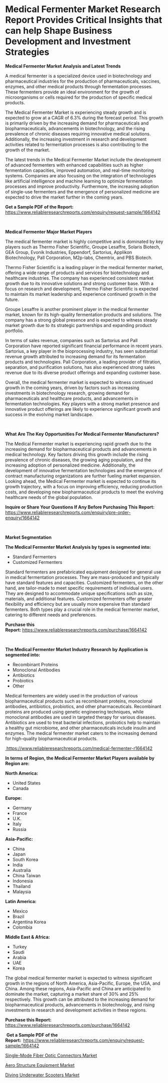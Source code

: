 <p><h1>Medical Fermenter Market Research Report Provides Critical Insights that can help Shape Business Development and Investment Strategies</h1></p><p><strong>Medical Fermenter Market Analysis and Latest Trends</strong></p>
<p><p>A medical fermenter is a specialized device used in biotechnology and pharmaceutical industries for the production of pharmaceuticals, vaccines, enzymes, and other medical products through fermentation processes. These fermenters provide an ideal environment for the growth of microorganisms or cells required for the production of specific medical products.</p><p>The Medical Fermenter Market is experiencing steady growth and is expected to grow at a CAGR of 6.3% during the forecast period. This growth is primarily driven by the increasing demand for pharmaceuticals and biopharmaceuticals, advancements in biotechnology, and the rising prevalence of chronic diseases requiring innovative medical solutions. Additionally, the increasing investment in research and development activities related to fermentation processes is also contributing to the growth of the market.</p><p>The latest trends in the Medical Fermenter Market include the development of advanced fermenters with enhanced capabilities such as higher fermentation capacities, improved automation, and real-time monitoring systems. Companies are also focusing on the integration of technologies like artificial intelligence and machine learning to optimize fermentation processes and improve productivity. Furthermore, the increasing adoption of single-use fermenters and the emergence of personalized medicine are expected to drive the market further in the coming years.</p></p>
<p><strong>Get a Sample PDF of the Report:&nbsp;</strong> <a href="https://www.reliableresearchreports.com/enquiry/request-sample/1664142">https://www.reliableresearchreports.com/enquiry/request-sample/1664142</a></p>
<p>&nbsp;</p>
<p><strong>Medical Fermenter Major Market Players</strong></p>
<p><p>The medical fermenter market is highly competitive and is dominated by key players such as Thermo Fisher Scientific, Groupe Lesaffre, Solaris Biotech, GEA Group, Evonik Industries, Eppendorf, Sartorius, Applikon Biotechnology, Pall Corporation, M2p-labs, Chemtrix, and PBS Biotech.</p><p>Thermo Fisher Scientific is a leading player in the medical fermenter market, offering a wide range of products and services for biotechnology and healthcare industries. The company has experienced consistent market growth due to its innovative solutions and strong customer base. With a focus on research and development, Thermo Fisher Scientific is expected to maintain its market leadership and experience continued growth in the future.</p><p>Groupe Lesaffre is another prominent player in the medical fermenter market, known for its high-quality fermentation products and solutions. The company has a strong global presence and is expected to witness steady market growth due to its strategic partnerships and expanding product portfolio.</p><p>In terms of sales revenue, companies such as Sartorius and Pall Corporation have reported significant financial performance in recent years. Sartorius, a key player in the bioprocessing industry, has seen substantial revenue growth attributed to increasing demand for its fermentation products and technologies. Pall Corporation, a leading provider of filtration, separation, and purification solutions, has also experienced strong sales revenue due to its diverse product offerings and expanding customer base.</p><p>Overall, the medical fermenter market is expected to witness continued growth in the coming years, driven by factors such as increasing investments in biotechnology research, growing demand for pharmaceuticals and healthcare products, and advancements in fermentation technologies. Key players with a strong market presence and innovative product offerings are likely to experience significant growth and success in the evolving market landscape.</p></p>
<p>&nbsp;</p>
<p><strong>What Are The Key Opportunities For Medical Fermenter Manufacturers?</strong></p>
<p><p>The Medical Fermenter market is experiencing rapid growth due to the increasing demand for biopharmaceutical products and advancements in medical technology. Key factors driving this growth include the rising prevalence of chronic diseases, the growing aging population, and the increasing adoption of personalized medicine. Additionally, the development of innovative fermentation technologies and the emergence of contract manufacturing organizations are further fueling market expansion. Looking ahead, the Medical Fermenter market is expected to continue its growth trajectory, with a focus on improving efficiency, reducing production costs, and developing new biopharmaceutical products to meet the evolving healthcare needs of the global population.</p></p>
<p><strong>Inquire or Share Your Questions If Any Before Purchasing This Report:</strong> <a href="https://www.reliableresearchreports.com/enquiry/pre-order-enquiry/1664142">https://www.reliableresearchreports.com/enquiry/pre-order-enquiry/1664142</a></p>
<p>&nbsp;</p>
<p><strong>Market Segmentation</strong></p>
<p><strong>The Medical Fermenter Market Analysis by types is segmented into:</strong></p>
<p><ul><li>Standard Fermenters</li><li>Customized Fermenters</li></ul></p>
<p><p>Standard fermenters are prefabricated equipment designed for general use in medical fermentation processes. They are mass-produced and typically have standard features and capacities. Customized fermenters, on the other hand, are tailor-made to meet specific requirements of individual users. They are designed to accommodate unique specifications such as size, materials, and additional features. Customized fermenters offer greater flexibility and efficiency but are usually more expensive than standard fermenters. Both types play a crucial role in the medical fermenter market, catering to different needs and preferences.</p></p>
<p><strong>Purchase this Report:&nbsp;</strong><a href="https://www.reliableresearchreports.com/purchase/1664142">https://www.reliableresearchreports.com/purchase/1664142</a></p>
<p>&nbsp;</p>
<p><strong>The Medical Fermenter Market Industry Research by Application is segmented into:</strong></p>
<p><ul><li>Recombinant Proteins</li><li>Monoclonal Antibodies</li><li>Antibiotics</li><li>Probiotics</li><li>Other</li></ul></p>
<p><p>Medical fermenters are widely used in the production of various biopharmaceutical products such as recombinant proteins, monoclonal antibodies, antibiotics, probiotics, and other pharmaceuticals. Recombinant proteins are produced using genetic engineering techniques, while monoclonal antibodies are used in targeted therapy for various diseases. Antibiotics are used to treat bacterial infections, probiotics help to maintain a healthy gut microbiome, and other pharmaceuticals include insulin and enzymes. The medical fermenter market caters to the increasing demand for high-quality biopharmaceutical products.</p></p>
<p><a href="https://www.reliableresearchreports.com/medical-fermenter-r1664142">&nbsp;https://www.reliableresearchreports.com/medical-fermenter-r1664142</a></p>
<p><strong>In terms of Region, the Medical Fermenter Market Players available by Region are:</strong></p>
<p>
    <p> <strong> North America: </strong>
        <ul>
            <li>United States</li>
            <li>Canada</li>
        </ul>
        </p> 
    <p> <strong> Europe: </strong>
        <ul>
            <li>Germany</li>
            <li>France</li>
            <li>U.K.</li>
            <li>Italy</li>
            <li>Russia</li>
        </ul>
        </p> 
    <p> <strong> Asia-Pacific: </strong>
        <ul>
            <li>China</li>
            <li>Japan</li>
            <li>South Korea</li>
            <li>India</li>
            <li>Australia</li>
            <li>China Taiwan</li>
            <li>Indonesia</li>
            <li>Thailand</li>
            <li>Malaysia</li>
        </ul>
        </p> 
    <p> <strong> Latin America: </strong>
        <ul>
            <li>Mexico</li>
            <li>Brazil</li>
            <li>Argentina Korea</li>
            <li>Colombia</li>
        </ul>
        </p> 
    <p> <strong> Middle East & Africa: </strong>
        <ul>
            <li>Turkey</li>
            <li>Saudi</li>
            <li>Arabia</li>
            <li>UAE</li>
            <li>Korea</li>
        </ul>
    </p>
    </p>
<p><p>The global medical fermenter market is expected to witness significant growth in the regions of North America, Asia-Pacific, Europe, the USA, and China. Among these regions, Asia-Pacific and China are anticipated to dominate the market, capturing a market share of 30% and 25% respectively. This growth can be attributed to the increasing demand for biopharmaceutical products, advancements in biotechnology, and rising investments in research and development activities in these regions.</p></p>
<p><strong>Purchase this Report: </strong><a href="https://www.reliableresearchreports.com/purchase/1664142">https://www.reliableresearchreports.com/purchase/1664142</a></p>
<p>&nbsp;<strong>Get a Sample PDF of the Report:&nbsp;&nbsp;</strong><a href="https://www.reliableresearchreports.com/enquiry/request-sample/1664142">https://www.reliableresearchreports.com/enquiry/request-sample/1664142</a></p>
<p><strong></strong></p>
<p><p><a href="https://github.com/haleemasakdiya1/Market-Research-Report-List-1/blob/main/single-mode-fiber-optic-connectors-market.md">Single-Mode Fiber Optic Connectors Market</a></p><p><a href="https://github.com/rionkhanvai01/Market-Research-Report-List-1/blob/main/aero-structure-equipment-market.md">Aero Structure Equipment Market</a></p><p><a href="https://github.com/yazulaeha/Market-Research-Report-List-1/blob/main/diving-underwater-scooters-market.md">Diving Underwater Scooters Market</a></p></p>